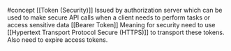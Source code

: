 #concept 
[[Token (Security)]]
Issued by authorization server which can be used to make secure API calls when a client needs to perform tasks or access sensitive data
[[Bearer Token]]
Meaning for security need to use [[Hypertext Transport Protocol Secure (HTTPS)]] to transport these tokens. Also need to expire access tokens.
